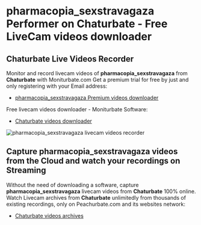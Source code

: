# pharmacopia_sexstravagaza Performer on Chaturbate - Free LiveCam videos downloader

## Chaturbate Live Videos Recorder

Monitor and record livecam videos of **pharmacopia_sexstravagaza** from **Chaturbate** with Moniturbate.com
Get a premium trial for free by just and only registering with your Email address:
* [pharmacopia_sexstravagaza Premium videos downloader](https://moniturbate.com/request-demo-licence-key.html)

Free livecam videos downloader - Moniturbate Software:
* [Chaturbate videos downloader](https://moniturbate.com/moniturbate-download-software.html)

![pharmacopia_sexstravagaza livecam videos recorder](https://peachurnet.com/templates/moniturbate-software.png)


## Capture pharmacopia_sexstravagaza videos from the Cloud and watch your recordings on Streaming

Without the need of downloading a software, capture **pharmacopia_sexstravagaza** livecam videos from **Chaturbate** 100% online.
Watch Livecam archives from **Chaturbate** unlimitedly from thousands of existing recordings, only on Peachurbate.com and its websites network:
* [Chaturbate videos archives](https://peachurnet.com/)